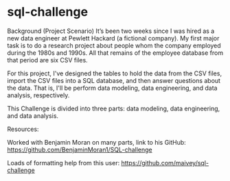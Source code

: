 # sql-challenge

Background (Project Scenario)
It’s been two weeks since I was hired as a new data engineer at Pewlett Hackard (a fictional company). My first major task is to do a research project about people whom the company employed during the 1980s and 1990s. All that remains of the employee database from that period are six CSV files.

For this project, I've designed the tables to hold the data from the CSV files, import the CSV files into a SQL database, and then answer questions about the data. That is, I'll be perform data modeling, data engineering, and data analysis, respectively.

This Challenge is divided into three parts: data modeling, data engineering, and data analysis.

Resources:

Worked with Benjamin Moran on many parts, link to his GitHub: https://github.com/BenjaminMoran1/SQL-challenge

Loads of formatting help from this user: https://github.com/maivey/sql-challenge
